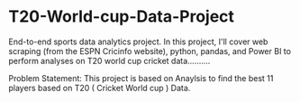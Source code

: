 # T20-World-cup-Data-Project
End-to-end sports data analytics project. In this project, I'll cover web scraping (from the ESPN Cricinfo website), python, pandas, and Power BI to perform analyses on T20 world cup cricket data..........


Problem Statement: This project is based on Anaylsis to find the best 11 players based on T20 ( Cricket World cup ) Data.

